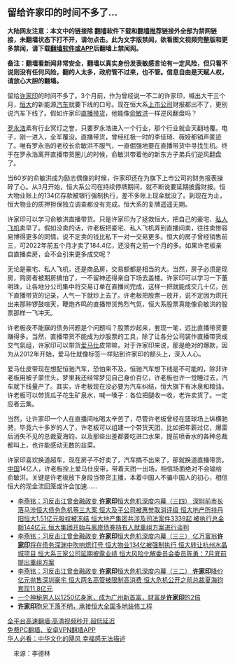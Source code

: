  <!-- 面包屑导航 --> <h2>留给许家印的时间不多了…</h2> <p class="notice"><b>大陆网友注意：本文中的链接除 <a href="https://github.com/bannedbook/fanqiang" >翻墙</a>软件下载和<a href="https://github.com/killgcd/justmysocks/blob/master/README.md">翻墙推荐</a>链接外全部为禁网链接，未翻墙状态下打不开，请勿点击。此为文字版禁闻，欲看图文视频完整版和更多禁闻，请下载<a href="https://github.com/bannedbook/fanqiang">翻墙软件或APP</a>后翻墙上禁闻网。</p><p>备注：翻墙看新闻非常安全，翻墙以真实身份发表敏感言论有一定风险，但只看不说则没有任何风险，翻的人太多，政府管不过来，也不管。信息自由是天赋人权，请放心大胆的翻墙。</b></p>  <div class="entry"> <p>留给<a href="https://www.bannedbook.org/bnews/tag/%E8%AE%B8%E5%AE%B6%E5%8D%B0/" class="st_tag internal_tag" rel="tag" title="标签 许家印 下的日志">许家印</a>的时间不多了。3个月前，作为曾经说一不二的许家印，喊出大干三个月，<a href="https://www.bannedbook.org/bnews/tag/%E6%81%92%E5%A4%A7/" class="st_tag internal_tag" rel="tag" title="标签 恒大 下的日志">恒大</a>的新能源<a href="https://www.bannedbook.org/bnews/tag/%e6%b1%bd%e8%bd%a6/" class="st_tag internal_tag" rel="tag" title="标签 汽车 下的日志">汽车</a>就要下线的口号。现在恒大系<a href="https://www.bannedbook.org/bnews/tag/%e4%b8%8a%e5%b8%82%e5%85%ac%e5%8f%b8/" class="st_tag internal_tag" rel="tag" title="标签 上市公司 下的日志">上市公司</a>财报都出不了，更别说汽车下线了。假如许家印<a href="https://www.bannedbook.org/bnews/tag/%e7%9b%b4%e6%92%ad%e5%b8%a6%e8%b4%a7/" class="st_tag internal_tag" rel="tag" title="标签 直播带货 下的日志">直播带货</a>，他能像<a href="https://www.bannedbook.org/bnews/tag/%E4%BF%9E%E6%95%8F%E6%B4%AA/" class="st_tag internal_tag" rel="tag" title="标签 俞敏洪 下的日志">俞敏洪</a>一样逆风翻盘吗？</p> <p><a href="https://www.bannedbook.org/bnews/tag/%e7%bd%97%e6%b0%b8%e6%b5%a9/" class="st_tag internal_tag" rel="tag" title="标签 罗永浩 下的日志">罗永浩</a>素有行业冥灯之誉，只要罗永浩进入一个行业，那个行业就会天翻地覆。电子，刚一进入，全军覆没。直播带货，曾经红极一时的李佳琦、薇娅都销声匿迹了。唯有罗永浩的老校长俞敏洪不服气，一直倔强地要在直播带货中寻找生机。终于在罗永浩离开直播带货圈儿的时候，俞敏洪带着他的新东方子弟兵们逆风翻盘了。</p>  <p>当60岁的俞敏洪成为励志偶像的时候，许家印还在为旗下上市公司的财务报表操碎了心。从3月开始，恒大系公司在持续停牌期间，就不断说要延期披露财报。恒大物业账上的134亿存款被银行强制执行，差不多账上现金就没了。到现在为止，恒大物业的质押担保独立调查都没有完成。恒大系的复牌遥遥无期。</p> <p>许家印可以学习俞敏洪直播带货。只是许家印为了拯救恒大，把自己的豪宅、<a href="https://www.bannedbook.org/bnews/tag/%e7%a7%81%e4%ba%ba%e9%a3%9e%e6%9c%ba/" class="st_tag internal_tag" rel="tag" title="标签 私人飞机 下的日志">私人飞机</a>卖早了。假如没卖的话，许老板把豪宅、私人飞机弄到直播间卖，往往卖惨容易博得更多的同情，说不定卖的钱比私下一对一交易更多。恒大的房子曾经销售前三，可2022年前五个月才卖了184.4亿，还没有之前一个月的多。如果许老板亲自直播卖房，会不会引来更多成交呢？</p>  <p>无论是豪宅、私人飞机，还是商品房，交易额都是相当的大。当然，房子必须是现房，购房者被期房搞怕了，一不留神还得亲自下场去盖楼。许家印可以学习一下董明珠，让各地分公司集中将交易订单在直播间完成，这样一把就能成交几十亿，创下直播带货的记录，人气一下就炒上去了。许老板把股票一放开，说不定因为烘托出来那种锣鼓喧天，鞭炮齐鸣的直播带货热烈气氛，恒大系股票真能像俞敏洪的股票那样一飞冲天。</p> <p>许老板夜不能寐的债务问题是个问题吗？股票炒起来，套现一笔，远比直播带货要赚得多。当然，直播带货不能成为炒股票的工具，除了让各分公司装作直播带货成交气氛组，许家印可以带货<a href="https://www.bannedbook.org/bnews/tag/%E7%88%B1%E9%A9%AC%E4%BB%95/" class="st_tag internal_tag" rel="tag" title="标签 爱马仕 下的日志">爱马仕</a>皮带嘛，对于许家印来说，那是绝对的爆款，因为从2012年开始，爱马仕就像标签一样贴到许家印的额头上，深入人心。</p>  <p>爱马仕皮带现在想配恒驰汽车，恐怕来不及，恒驰汽车想下线是不可能的，除非许老板用被子蒙住头。梦里我还经常梦见自己身价百亿，许老板也许一觉睡过去，汽车就下线量产了。其实，许老板现在没必要为汽车纠结，恒大旗下有冰泉和粮油，许老板可以带货瓜子花生矿泉水，喊一嗓子：各位把腿收一收，老许卖货了。一定应者云集。</p> <p>当然，让许家印一个人在直播间吆喝太辛苦了，尽管许老板曾经在篮球场上纵横驰骋，毕竟六十多岁的人了，许老板可以组建一个带货天团，比如把年薪过亿，爆雷后消失不见的总裁夏海钧，以及那些出差都要吃进口水果，提前喷香水的各种总裁都叫上，也许能感动无数的韭菜。</p>  <p>许家印喜欢换道超车，现在房子不好卖了，汽车搞不出来了，那就换道直播带货。<span class='wp_keywordlink_affiliate'><a href="https://www.bannedbook.org/" title="中国" target="_blank">中国</a></span>14亿人，许老板拴上爱马仕皮带，带着天团一出场，相信场面绝对不会输给俞敏洪。关键是许老板放下身段当带货主播，本着中国人不骗中国人的初心，相信恒大的现金流回笼或许会加速……</p> <div id="taboola-mid-1"></div>  <ul class='op-related-articles' title='相关阅读'> <li><a href='https://www.bannedbook.org/bnews/comments/20220607/1742722.html' target='_blank'>李燕铭：习反击江曾金融政变 <b>许家印</b>恒大危机深度内幕（三四） 深圳前市长落马涉恒大债务危机等三大案 恒大及子公司被惠誉取消评级 恒大地产所持丹阳恒大1.51亿元股权被冻结 恒大地产集团共涉及司法案件3339起 被执行总金额144亿元 恒大集团开始与离岸债券持有人就重组方案进行谈判</a></li> <li><a href='https://www.bannedbook.org/bnews/comments/20220607/1742703.html' target='_blank'>李燕铭：习反击江曾金融政变 <b>许家印</b>恒大危机深度内幕（三三） 亿万富翁<b>许家印</b>将在债务深渊中吹响熄灯号 恒大物业134亿被强制执行 恒大转让杭州水晶城项目 恒大系三家公司延期披露业绩 恒大风险化解委员会委员陈勇：7月底前提出重组方案</a></li> <li><a href='https://www.bannedbook.org/bnews/comments/20220607/1742692.html' target='_blank'>李燕铭：习反击江曾金融政变 <b>许家印</b>恒大危机深度内幕（三二） <b>许家印</b>降价亿元抛售深圳豪宅 恒大两名高管被限制高消费 恒大危机公开之前总裁夏海钧套现11.8亿元</a></li> <li><a href='https://www.bannedbook.org/bnews/cnnews/20220530/1739243.html' target='_blank'>一个神秘男人以1250亿身家，成为广州新首富，财富是<b>许家印</b>的2倍</a></li> <li><a href='https://www.bannedbook.org/bnews/finance/20220425/1724330.html' target='_blank'><b>许家印</b>胞兄下落不明，承接恒大全国多地装修工程</a></li> </ul> <p class="texttj"> <a href="https://github.com/bannedbook/fanqiang/wiki/V2ray%E6%9C%BA%E5%9C%BA" target="_blank">全平台高速翻墙:高清视频秒开,超低延迟</a><br/> <a href="https://github.com/bannedbook/fanqiang/wiki/%E7%A6%81%E9%97%BB%E7%BD%91%E5%AE%89%E5%8D%93%E7%BF%BB%E5%A2%99%E6%96%B0%E9%97%BBAPP" target="_blank">免费PC翻墙、安卓VPN翻墙APP</a><br/> <a href="https://www.bannedbook.org/bnews/comments/20220220/1694796.html" target="_blank">华人必看：中华文化的飓风 幸福感无法描述</a> </p><p class="src-info">　来源：李德林 </p><a name='sharetosocial'></a>  <div style="margin-bottom:5px;padding-bottom:5px;clear:both"> <div id="archive-pix-1" class="banner-ads"> <!-- AuctionX Display platform tag START --> <div id="27602x728x90x621x_ADSLOT1" clicktrack="%%CLICK_URL_ESC%%"></div>  <!-- AuctionX Display platform tag END --> </div> <div id="archive-pix-2" class="banner-ads"> <!-- AuctionX Display platform tag START --> <div id="27556x300x250x621x_ADSLOT1" clicktrack="%%CLICK_URL_ESC%%" style="margin:0 auto;text-align:center"></div>  <!-- AuctionX Display platform tag END --> </div> </div>  <div id="archive-pix-1" class="banner-ads"> <!-- AuctionX Display platform tag START --> <div id="27603x728x90x621x_ADSLOT1" clicktrack="%%CLICK_URL_ESC%%"></div>  <!-- AuctionX Display platform tag END --> </div> </div><!--END ENTRY--> 
